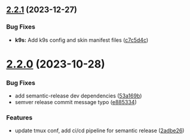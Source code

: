 ## [2.2.1](https://github.com/sydrawat01/dotfiles/compare/v2.2.0...v2.2.1) (2023-12-27)


### Bug Fixes

* **k9s:** Add k9s config and skin manifest files ([c7c5d4c](https://github.com/sydrawat01/dotfiles/commit/c7c5d4cb51f2bc0fa0b75783214fb7d7408d58e3))

# [2.2.0](https://github.com/sydrawat01/dotfiles/compare/v2.1.0...v2.2.0) (2023-10-28)


### Bug Fixes

* add semantic-release dev dependencies ([53a169b](https://github.com/sydrawat01/dotfiles/commit/53a169b39bebcde35e2c3cd97de9f5bfe0e6601e))
* semver release commit message typo ([e885334](https://github.com/sydrawat01/dotfiles/commit/e88533483056e3605b19f8a484a28ff385edc0b5))


### Features

* update tmux conf, add ci/cd pipeline for semantic release ([2adbe26](https://github.com/sydrawat01/dotfiles/commit/2adbe26acbc0307b120fedcb9ff3ec6c7e21c641))
